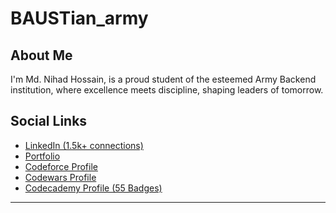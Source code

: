 # BAUSTian_army

## About Me

I'm Md. Nihad Hossain, is a proud student of the esteemed Army Backend institution, where excellence meets discipline, shaping leaders of tomorrow.

## Social Links

- [LinkedIn (1.5k+ connections)](https://www.linkedin.com/in/md-nihad-h-5568b51a3/)
- [Portfolio](https://nihadgo00075.pythonanywhere.com/)
- [Codeforce Profile](https://codeforces.com/profile/nihadgo75)
- [Codewars Profile](https://www.codewars.com/users/nihadgo)
- [Codecademy Profile (55 Badges)](https://www.codecademy.com/profiles/nihadgo)

* * *


